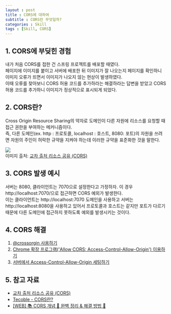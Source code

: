 ```yaml
---
layout : post
title : CORS에 대하여
subtitle : CORS란 무엇일까?
categories : Skill
tags : [Skill, CORS]
---
```


## 1. CORS에 부딪힌 경험
내가 처음 CORS를 접한 건 스프링 프로젝트를 배포할 때였다.<br/>
페이지에 이미지를 붙이고 서버에 배포한 뒤 이미지가 잘 나오는지 페이지를 확인하니 이미지 오류가 뜨면서 이미지가 나오지 않는 현상이 발생하였다.<br/>
이때 오류를 찾아보니 CORS 허용 코드를 추가하라는 해결하라는 답변을 받았고 CORS 허용 코드를 추가하니 이미지가 정상적으로 표시되게 되었다.<br/>

## 2. CORS란?
Cross Origin Resource Sharing의 약자로 도메인이 다른 자원에 리소스를 요청할 때 접근 권한을 부여하는 메커니즘이다.<br/>
즉, 다른 도메인(ex. http : 프로토콜, localhost : 호스트, 8080: 포트)의 자원을 쓰려면 자원의 주인이 허락한 규약을 지켜야 하는데 이러한 규약을 표준화한 것을 말한다.<br/>

<figuration>
    <img src="https://github.com/WoojinJeonkr/WoojinJeonkr.github.io/blob/main/assets/images/post_image/CORS.png?raw=true">
    <figcaption>이미지 출처: <a href="https://developer.mozilla.org/ko/docs/Web/HTTP/CORS" target="_blank" rel="noopener noreferrer">교차 출처 리소스 공유 (CORS)</a></figcaption>
</figuration>

## 3. CORS 발생 예시
서버는 8080, 클라이언트는 7070으로 설정한다고 가정하자.
이 경우 http://localhost:7070/으로 접근하면 CORS 예외가 발생한다.<br/>
이는 클라이언트는 http://localhost:7070 도메인을 사용하고 서버는 http://localhost:8080을 사용하고 있어서 프로토콜과 호스트는 같지만 포트가 다르기 때문에 다른 도메인에 접근하지 못하도록 예외를 발생시키는 것이다.

## 4. CORS 해결
1. [@crossorgin 사용하기](https://tecoble.techcourse.co.kr/post/2020-07-18-cors/)
2. [Chrome 확장 프로그램('Allow CORS: Access-Control-Allow-Origin') 이용하기](https://inpa.tistory.com/entry/WEB-%F0%9F%93%9A-CORS-%F0%9F%92%AF-%EC%A0%95%EB%A6%AC-%ED%95%B4%EA%B2%B0-%EB%B0%A9%EB%B2%95-%F0%9F%91%8F#chrome-%ED%99%95%EC%9E%A5-%ED%94%84%EB%A1%9C%EA%B7%B8%EB%9E%A8-%EC%9D%B4%EC%9A%A9)
3. [서버에서 Access-Control-Allow-Origin 세팅하기](https://inpa.tistory.com/entry/WEB-%F0%9F%93%9A-CORS-%F0%9F%92%AF-%EC%A0%95%EB%A6%AC-%ED%95%B4%EA%B2%B0-%EB%B0%A9%EB%B2%95-%F0%9F%91%8F#chrome-%ED%99%95%EC%9E%A5-%ED%94%84%EB%A1%9C%EA%B7%B8%EB%9E%A8-%EC%9D%B4%EC%9A%A9)

## 5. 참고 자료
- [교차 출처 리소스 공유 (CORS)](https://developer.mozilla.org/ko/docs/Web/HTTP/CORS#%EC%9D%B4_%EA%B8%80%EC%9D%80_%EB%88%84%EA%B0%80_%EC%9D%BD%EC%96%B4%EC%95%BC_%ED%95%98%EB%82%98%EC%9A%94)
- [Tecoble - CORS란?](https://tecoble.techcourse.co.kr/post/2020-07-18-cors/)
- [[WEB] 📚 CORS 개념 💯 완벽 정리 & 해결 방법 👏](https://inpa.tistory.com/entry/WEB-%F0%9F%93%9A-CORS-%F0%9F%92%AF-%EC%A0%95%EB%A6%AC-%ED%95%B4%EA%B2%B0-%EB%B0%A9%EB%B2%95-%F0%9F%91%8F#chrome-%ED%99%95%EC%9E%A5-%ED%94%84%EB%A1%9C%EA%B7%B8%EB%9E%A8-%EC%9D%B4%EC%9A%A9)